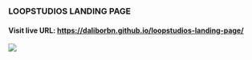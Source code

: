 ### LOOPSTUDIOS LANDING PAGE

#### Visit live URL: https://daliborbn.github.io/loopstudios-landing-page/
<a href="https://daliborbn.github.io/loopstudios-landing-page/"><img src="https://user-images.githubusercontent.com/109923493/211657883-56c3558c-4b69-40d1-bb4f-7cca19e0f217.jpg"></a>


